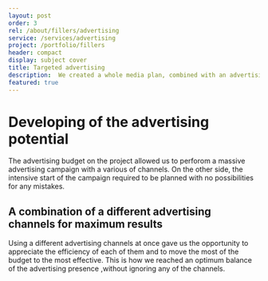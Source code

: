 ```yaml
---
layout: post
order: 3
rel: /about/fillers/advertising
service: /services/advertising
project: /portfolio/fillers
header: compact
display: subject cover
title: Targeted advertising
description:  We created a whole media plan, combined with an advertising campaigns in a several channels and we succeeded to reach to the maximum of our potential clients.
featured: true
---
```

# Developing of the advertising potential
The advertising budget on the project allowed us to perforom a massive advertising campaign with a various of channels. On the other side, the intensive start of the campaign required to be planned with no possibilities for any mistakes.

## A combination of a different advertising channels for maximum results	
Using a different advertising channels at once gave us the opportunity to appreciate the efficiency of each of them and to move the most of the budget to the most effective. This is how we reached an optimum balance of the advertising presence ,without ignoring any of the channels.